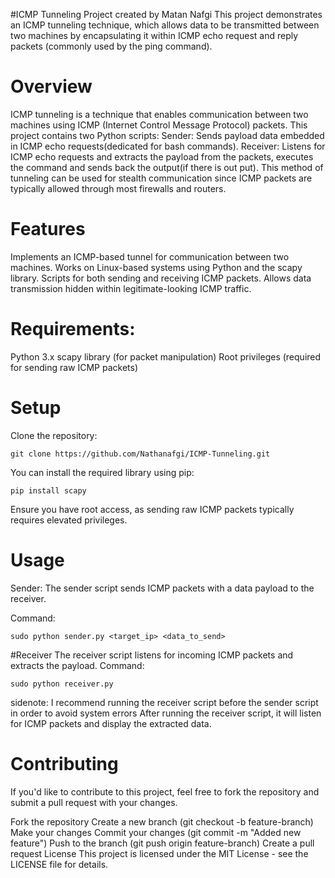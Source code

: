 #ICMP Tunneling Project
created by Matan Nafgi
This project demonstrates an ICMP tunneling technique, which allows data to be transmitted between two machines by encapsulating it within ICMP echo request and reply packets (commonly used by the ping command).

# Overview
ICMP tunneling is a technique that enables communication between two machines using ICMP (Internet Control Message Protocol) packets. This project contains two Python scripts:
Sender: Sends payload data embedded in ICMP echo requests(dedicated for bash commands).
Receiver: Listens for ICMP echo requests and extracts the payload from the packets, executes the command and sends back the output(if there is out put).
This method of tunneling can be used for stealth communication since ICMP packets are typically allowed through most firewalls and routers.

# Features
Implements an ICMP-based tunnel for communication between two machines.
Works on Linux-based systems using Python and the scapy library.
Scripts for both sending and receiving ICMP packets.
Allows data transmission hidden within legitimate-looking ICMP traffic.
# Requirements:
Python 3.x
scapy library (for packet manipulation)
Root privileges (required for sending raw ICMP packets)

# Setup
Clone the repository:
```
git clone https://github.com/Nathanafgi/ICMP-Tunneling.git
```
You can install the required library using pip:
```
pip install scapy
```
Ensure you have root access, as sending raw ICMP packets typically requires elevated privileges.

# Usage
Sender:
The sender script sends ICMP packets with a data payload to the receiver.

Command:
```
sudo python sender.py <target_ip> <data_to_send>
```
#Receiver
The receiver script listens for incoming ICMP packets and extracts the payload.
Command:
```
sudo python receiver.py
```
sidenote: I recommend running the receiver script before the sender script in order to avoid system errors
After running the receiver script, it will listen for ICMP packets and display the extracted data.

# Contributing
If you'd like to contribute to this project, feel free to fork the repository and submit a pull request with your changes.

Fork the repository
Create a new branch (git checkout -b feature-branch)
Make your changes
Commit your changes (git commit -m "Added new feature")
Push to the branch (git push origin feature-branch)
Create a pull request
License
This project is licensed under the MIT License - see the LICENSE file for details.




